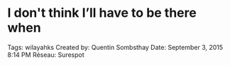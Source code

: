 # I don't think I’ll have to be there when

Tags: wilayahks
Created by: Quentin Sombsthay
Date: September 3, 2015 8:14 PM
Réseau: Surespot